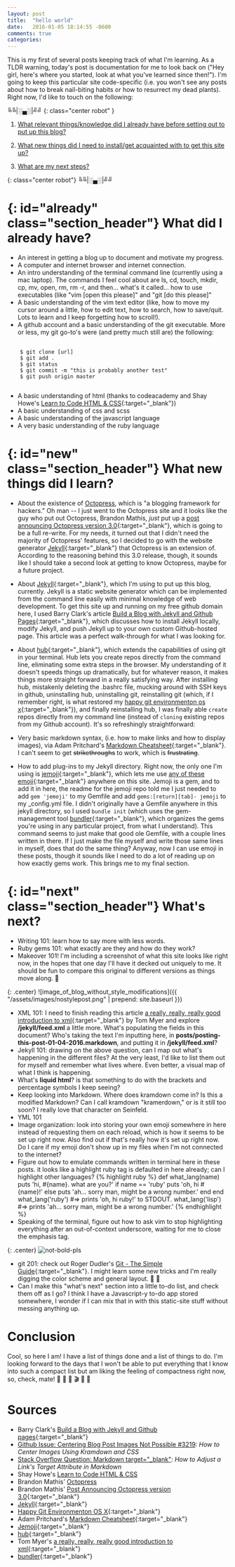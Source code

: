 ```yaml
---
layout: post
title:  "hello world"
date:   2016-01-05 18:14:55 -0600
comments: true
categories: 
---
```


This is my first of several posts keeping track of what I'm learning. As a TLDR warning, today's post is documentation for me to look back on ("Hey girl, here's where you started, look at what you've learned since then!"). I'm going to keep this particular site code-specific (i.e. you won't see any posts about how to break nail-biting habits or how to resurrect my dead plants). Right now, I'd like to touch on the following:  

╚╚\|░▄░\|╝╝
{: class="center robot" }

1. [What relevant things/knowledge did I already have before setting out to put up this blog?](#already)

2. [What new things did I need to install/get acquainted with to get this site up?](#new)

3. [What are my next steps?](#next)

{: class="center robot"}
╚╚\|░▄░\|╝╝

{: id="already" class="section_header"}
What did I already have?
===============================

- An interest in getting a blog up to document and motivate my progress.
- A computer and internet browser and internet connection.
- An intro  understanding of the terminal command line (currently using a mac laptop). The commands I feel cool about are ls, cd, touch, mkdir, cp, mv, open, rm, rm -r, and then... what's it called... how to use executables (like "vim [open this please]" and "git [do this please]"
- A basic understanding of the vim text editor (like, how to move my cursor around a little, how to edit text, how to search, how to save/quit. Lots to learn and I keep forgetting how to scroll!).
- A github account and a basic understanding of the git executable. More or less, my git go-to's were (and pretty much still are) the following:
<pre>
  <code>
    $ git clone [url]
    $ git add .
    $ git status
    $ git commit -m "this is probably another test"
    $ git push origin master 
  </code>
</pre>
- A basic understanding of html (thanks to codeacademy and Shay Howe's [Learn to Code HTML & CSS](http://learn.shayhowe.com/){:target="_blank"})
- A basic understanding of css and scss
- A basic understanding of the javascript language
- A very basic understanding of the ruby language

{: id="new" class="section_header"}
What new things did I learn?
===============================


- About the existence of [Octopress](http://octopress.org/), which is "a blogging framework for hackers." Oh man -- I just went to the Octopress site and it looks like the guy who put out Octopress, Brandon Mathis, *just* put up a [post announcing Octopress version 3.0](http://octopress.org/2015/01/15/octopress-3.0-is-coming/){:target="_blank"}, which is going to be a full re-write. For my needs, it turned out that I didn't need the majority of Octopress' features, so I decided to go with the website generator [Jekyll](https://www.jekyllrb.com){:target="_blank"} that Octopress is an extension of. According to the reasoning behind this 3.0 release, though, it sounds like I should take a second look at getting to know Octopress, maybe for a future project.
- About [Jekyll](https://www.jekyll.rb){:target="_blank"}, which I'm using to put up this blog, currently. Jekyll is a static website generator which can be implemented from the command line easily with minimal knowledge of web development. To get this site up and running on my free github domain here, I used Barry Clark's article [Build a Blog with Jekyll and Github Pages](https://www.smashingmagazine.com/2014/08/build-blog-jekyll-github-pages/){:target="_blank"}, which discusses how to install Jekyll locally, modify Jekyll, and push Jekyll up to your own custom Github-hosted page. This article was a perfect walk-through for what I was looking for.  
- About [hub](https://github.com/github/hub){:target="_blank"}, which extends the capabilities of using git in your terminal. Hub lets you create repos directly from the command line, eliminating some extra steps in the browser. My understanding of it doesn't speeds things up dramatically, but for whatever reason, it makes things more straight forward in a really satisfying way. After installing hub, mistakenly deleting the .bashrc file, mucking around with SSH keys in github, uninstalling hub, uninstalling git, reinstalling git (which, if I remember right, is what restored my [happy git environmenton os x](https://gist.github.com/trey/2722934){:target="_blank"}), and finally reinstalling hub, I was finally able <code>create</code> repos directly from my command line (instead of <code>cloning</code> existing repos from my Github account). It's so refreshingly straightforward:
    
- Very basic markdown syntax, (i.e. how to make links and how to display images), via Adam Pritchard's [Markdown Cheatsheet](https://github.com/adam-p/markdown-here/wiki/Markdown-Cheatsheet){:target="_blank"}. I can't seem to get ~~strikethroughs~~ to work, which is ~~frustrating~~.
- How to add plug-ins to my Jekyll directory. Right now, the only one I'm using is [jemoji](https://github.com/jekyll/jemoji){:target="_blank"}, which lets me use [any of these emoji](http://www.emoji-cheat-sheet.com/){:target="_blank"} anywhere on this site. Jemoji is a gem, and to add it in here, the readme for the jemoji repo told me I just needed to add <code>gem 'jemoji'</code> to my Gemfile and add <code>gems:[return][tab]- jemoji</code> to my \_config.yml file. I didn't originally have a Gemfile anywhere in this jekyll directory, so I used <code>bundle init</code> (which uses the gem-management tool [bundler](http://bundler.io/){:target="_blank"}, which organizes the gems you're using in any particular project, from what I understand). This command seems to just make that good ole Gemfile, with a couple lines written in there. If I just make the file myself and write those same lines in myself, does that do the same thing? Anyway, now I can use emoji in these posts, though it sounds like I need to do a lot of reading up on how exactly gems work. This brings me to my final section.

{: id="next" class="section_header"}
What's next?
============

- Writing 101: learn how to say more with less words.
- Ruby gems 101: what exactly are they and how do they work?
- Makeover 101! I'm including a screenshot of what this site looks like right now, in the hopes that one day I'll have it decked out uniquely to me. It should be fun to compare this original to different versions as things move along. :construction_worker:

{: .center}
![image_of_blog_without_style_modifications]({{ "/assets/images/nostylepost.png" | prepend: site.baseurl }})

- XML 101: I need to finish reading this article [a really, really, really good introduction to xml](http://www.sitepoint.com/really-good-introduction-xml/){:target="_blank"} by Tom Myer and explore **/jekyll/feed.xml** a little more. What's populating the fields in this document? Who's taking the text I'm inputting here, in **posts/posting-this-post-01-04-2016.markdown**, and putting it in **/jekyll/feed.xml**?
- Jekyll 101: drawing on the above question, can I map out what's happening in the different files? At the very least, I'd like to list them out for myself and remember what lives where. Even better, a visual map of what I think is happening.
- What's **liquid html**? is that something to do with the brackets and percentage symbols I keep seeing? 
- Keep looking into Markdown. Where does kramdown come in? Is this a modified Markdown? Can I call kramdown "kramerdown," or is it still too soon? I really love that character on Seinfeld.
- YML 101 
- Image organization: look into storing your own emoji somewhere in here instead of requesting them on each reload, which is how it seems to be set up right now. Also find out if that's really how it's set up right now. Do I care if my emoji don't show up in my files when I'm not connected to the internet?
- Figure out how to emulate commands written in terminal here in these posts. it looks like a highlight ruby tag is defaulted in here already; can I highlight other languages?
{% highlight ruby %}
def what_lang(name)
  puts 'hi, #{name}. what are you?'
    if name == 'ruby'
      puts 'oh, hi #{name}!'
    else
      puts 'ah... sorry man, might be a wrong number.'
    end
end
what_lang('ruby')
#=> prints 'oh, hi ruby!' to STDOUT.
what_lang('lisp')
#=> prints 'ah... sorry man, might be a wrong number.'
{% endhighlight %}
- Speaking of the terminal, figure out how to ask vim to stop highlighting everything after an out-of-context underscore, waiting for me to close the emphasis tag. 

{: .center}
![not-bold-pls](http://i.imgur.com/FyVfVCg.gif)

- git 201: check out Roger Dudler's [Git - The Simple Guide](http://rogerdudler.github.io/git-guide/){:target="_blank"}. I might learn some new tricks and I'm really digging the color scheme and general layout. :shell: :whale2:
- Can I make this "what's next" section into a little to-do list, and check them off as I go? I think I have a Javascript-y to-do app stored somewhere, I wonder if I can mix that in with this static-site stuff without messing anything up. 

Conclusion
==========

Cool, so here I am! I have a list of things done and a list of things to do. I'm looking forward to the days that I won't be able to put everything that I know into such a compact list but am liking the feeling of compactness right now, so, check, mate! :pushpin: :paperclip: :bowling: :clapper: :tophat: :tea:

Sources
=======

- Barry Clark's [Build a Blog with Jekyll and Github pages](https://www.smashingmagazine.com/2014/08/build-blog-jekyll-github-pages/){:target="_blank"} 
- [Github Issue: Centering Blog Post Images Not Possible #3219](https://github.com/jekyll/jekyll/issues/3219): _How to Center Images Using Kramdown and CSS_
- [Stack Overflow Question: Markdown target="\_blank"](http://stackoverflow.com/questions/4425198/markdown-target-blank#answer-4705645): _How to Adjust a Link's Target Attribute in Markdown_
- Shay Howe's [Learn to Code HTML & CSS](http://learn.shayhowe.com/)
- Brandon Mathis' [Octopress](http://octopress.org/)
- Brandon Mathis' [Post Announcing Octopress version 3.0](http://octopress.org/2015/01/15/octopress-3.0-is-coming/){:target="_blank"}
- [Jekyll](https://www.jekyllrb.com){:target="_blank"}
- [Happy Git Environmenton OS X](https://gist.github.com/trey/2722934){:target="_blank"}
- Adam Pritchard's [Markdown Cheatsheet](https://github.com/adam-p/markdown-here/wiki/Markdown-Cheatsheet){:target="_blank"}
- [Jemoji](https://github.com/jekyll/jemoji){:target="_blank"}
- [hub](https://github.com/github/hub){:target="_blank"}
- Tom Myer's [a really, really, really good introduction to xml](http://www.sitepoint.com/really-good-introduction-xml/){:target="_blank"}
- [bundler](http://bundler.io/){:target="_blank"}
